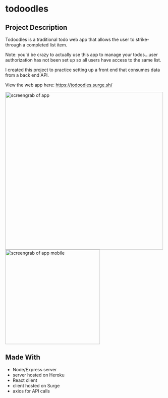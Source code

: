 # todoodles

## Project Description

Todoodles is a traditional todo web app that allows the user to strike-through a completed list item. 

Note: you'd be crazy to actually use this app to manage your todos...user authorization has not been set up so all users have access to the same list.

I created this project to practice setting up a front end that consumes data from a back end API. 

View the web app here: https://todoodles.surge.sh/

<img src="https://i.imgur.com/e762ARR.png" width="500" alt="screengrab of app">
<img src="https://i.imgur.com/2evJ3pF.png" width="300" alt="screengrab of app mobile">


## Made With
- Node/Express server
- server hosted on Heroku
- React client
- client hosted on Surge
- axios for API calls
